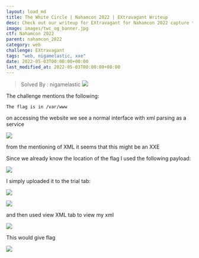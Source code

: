 ```yaml
---
layout: load_md
title: The White Circle | Nahamcon 2022 | EXtravagant Writeup
desc: Check out our writeup for EXtravagant for Nahamcon 2022 capture the flag competition.
image: images/twc_og_banner.jpg
ctf: Nahamcon 2022
parent: nahamcon_2022
category: web
challenge: EXtravagant
tags: "web, nigamelastic, xxe"
date: 2022-05-03T00:00:00+00:00
last_modified_at: 2022-05-03T00:00:00+00:00
---
```




> Solved By : nigamelastic
![](https://i.imgur.com/rmw9shq.png)

The challenge mentions the following:

```
The flag is in /var/www
```

on accessing the website we see a normal interface with xml parsing as a service

![](https://i.imgur.com/iWDrdSZ.png)

from the mentioning of XML it seems that this might be an XXE

Since we already know the location of the flag I used the following payload:

![](https://i.imgur.com/sqelqWg.png)

I simply uploaded it to the trial tab:

![](https://i.imgur.com/h9WG0EH.png)

![](https://i.imgur.com/90bhiq3.png)

and then used view XML tab to view my xml

![](https://i.imgur.com/z5PUs40.png)

This would give flag

![](https://i.imgur.com/Tp2Wy2s.png)

